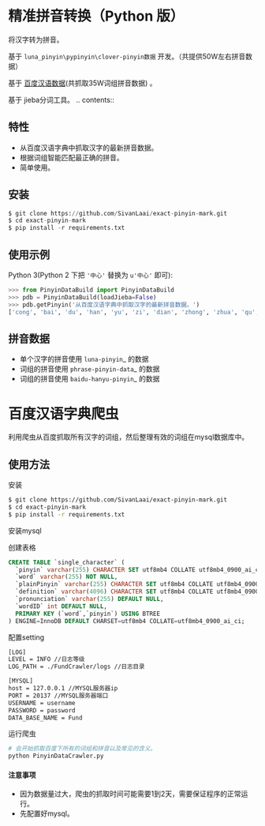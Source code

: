 精准拼音转换（Python 版）
=============================

将汉字转为拼音。

基于 `luna_pinyin\pypinyin\clover-pinyin数据` 开发。（共提供50W左右拼音数据）

基于 [百度汉语数据](123)(共抓取35W词组拼音数据) 。

基于 jieba分词工具。
.. contents::

特性
----

* 从百度汉语字典中抓取汉字的最新拼音数据。
* 根据词组智能匹配最正确的拼音。
* 简单使用。


安装
----

```python
$ git clone https://github.com/SivanLaai/exact-pinyin-mark.git
$ cd exact-pinyin-mark
$ pip install -r requirements.txt
```


使用示例
--------

Python 3(Python 2 下把 ``'中心'`` 替换为 ``u'中心'`` 即可):

```python
>>> from PinyinDataBuild import PinyinDataBuild
>>> pdb = PinyinDataBuild(loadJieba=False)
>>> pdb.getPinyin('从百度汉语字典中抓取汉字的最新拼音数据。')
['cong', 'bai', 'du', 'han', 'yu', 'zi', 'dian', 'zhong', 'zhua', 'qu', 'han', 'zi', 'de', 'zui', 'xin', 'pin', 'yin', 'shu', 'ju']
```

拼音数据
---------

* 单个汉字的拼音使用 `luna-pinyin`_ 的数据
* 词组的拼音使用 `phrase-pinyin-data`_ 的数据
* 词组的拼音使用 `baidu-hanyu-pinyin`_ 的数据

# 百度汉语字典爬虫

利用爬虫从百度抓取所有汉字的词组，然后整理有效的词组在mysql数据库中。

## 使用方法

安装

```bash
$ git clone https://github.com/SivanLaai/exact-pinyin-mark.git
$ cd exact-pinyin-mark
$ pip install -r requirements.txt
```

安装mysql

创建表格
```sql
CREATE TABLE `single_character` (
  `pinyin` varchar(255) CHARACTER SET utf8mb4 COLLATE utf8mb4_0900_ai_ci NOT NULL,
  `word` varchar(255) NOT NULL,
  `plainPinyin` varchar(255) CHARACTER SET utf8mb4 COLLATE utf8mb4_0900_ai_ci NOT NULL,
  `definition` varchar(4096) CHARACTER SET utf8mb4 COLLATE utf8mb4_0900_ai_ci DEFAULT NULL,
  `pronunciation` varchar(255) DEFAULT NULL,
  `wordID` int DEFAULT NULL,
  PRIMARY KEY (`word`,`pinyin`) USING BTREE
) ENGINE=InnoDB DEFAULT CHARSET=utf8mb4 COLLATE=utf8mb4_0900_ai_ci;
```

配置setting

```bash
[LOG]
LEVEL = INFO //日志等级
LOG_PATH = ./FundCrawler/logs //日志目录

[MYSQL]
host = 127.0.0.1 //MYSQL服务器ip
PORT = 20137 //MYSQL服务器端口
USERNAME = username
PASSWORD = password
DATA_BASE_NAME = Fund
```
运行爬虫
```bash
# 会开始抓取百度下所有的词组和拼音以及常见的含义。
python PinyinDataCrawler.py
```

#### 注意事项

- 因为数据量过大，爬虫的抓取时间可能需要1到2天，需要保证程序的正常运行。
- 先配置好mysql。
